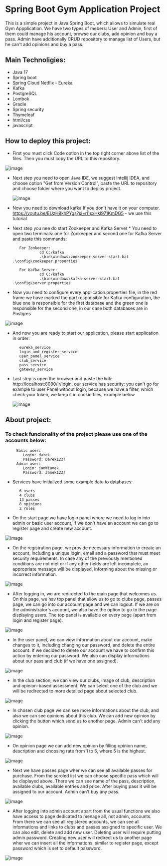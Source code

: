 # Spring Boot Gym Application Project
This is a simple project in Java Spring Boot, which allows to simulate real Gym Appplication. We have two types of mebers: User and Admin, first of them could manage his account, browse our clubs, add opinion and buy a pass. Admin have additionally CRUD repository to manage list of Users, but he can't add opinions and buy a pass.

## Main Technoligies:
* Java 17
* Spring boot
* Spring Cloud Netflix - Eureka
* Kafka
* PostgreSQL
* Lombok
* Gradle
* Spring security
* Thymeleaf
* html/css
* javascript

## How to deploy this project:
* First you must click Code option in the top right corner above list of the files. Then you must copy the URL to this repository.
  
![image](https://github.com/maciejsachajdak/Spring_GYM_Project/assets/119767371/ea64cdc1-cbb9-4213-9c53-3d69a2e3d6f1)

* Next step you need to open Java IDE, we suggest Intellij IDEA, and choose option "Get from Version Control", paste the URL to repository and choose folder where you want to deploy project.

  ![image](https://github.com/maciejsachajdak/Spring_GYM_Project/assets/119767371/32733e73-55d2-434e-a2fa-32a615b3ab1d)

* Now you need to download kafka If you don't have it on your computer.
         https://youtu.be/EUzH9khPYgs?si=rl1sxHkl971KmDG5         - we use this tutorial
* Next step you nee do start Zookeeper and Kafka Server
                  * You need to open two terminals: one for Zookeeper and second one for Kafka Server and paste this commands:
  
         For Zookeeper:
                  cd C:/kafka
                  .\bin\windows\zookeeper-server-start.bat .\config\zookeeper.properties

         For Kafka Server:
                  cd C:/kafka
                  .\bin\windows\kafka-server-start.bat .\config\server.properties
           
* Now you need to configure every application.properties file, in the red frame we have marked the part responsible for Kafka configuration, the blue one is responsible for the first database and the green one is responsible for the second one, in our case both databases are in Postgres
  
![image](https://github.com/maciejsachajdak/Spring_GYM_Project/assets/119767371/f5824ffb-7436-477a-a5d7-cd27cda3c48b)

* And now you are ready to start our application, please start application in order:
  
         eureka_service
         login_and_register_service
         user_panel_service
         club_service
         pass_service
         gateway_service

* Last step is open the browser and paste the link: http://localhost:8080/lr/login, our service has security: you can't go for example to user Panel without login, because we have a filter, which check your token, we keep it in cookie files, example below
  
  ![image](https://github.com/maciejsachajdak/Spring_GYM_Project/assets/119767371/d59733a7-86da-46da-8368-20fb6e4f4ed6)

## About project:
### To check funcionality of the project please use one of the accounts below:
         Basic user:
            Login: darek
            Password: Darek123!
         Admin user:
            Login: janWianek
            Password: Janek123!
* Services have initialized some example data to databases:
  
         6 users
         4 clubs
         13 passes
         8 opinions
         2 roles
   
* On the start page we have login panel where we need to log in into admin or basic user account, if we don't have an account we can go to register page and create new account.
  
![image](https://github.com/maciejsachajdak/Spring_GYM_Project/assets/119767371/93ce91c9-11ab-4118-bd82-c5d346fb03ab)

* On the registration page, we provide necessary information to create an account, including a unique login, email and a password that must meet security requirements. In case any of the previously mentioned conditions are not met or if any other fields are left incomplete, an appropriate message will be displayed, informing about the missing or incorrect information.
  
![image](https://github.com/maciejsachajdak/Spring_GYM_Project/assets/119767371/f4f80f73-a927-4974-8dfd-9e99dbe7f8b8)

* After logging in, we are redirected to the main page that welcomes us. On this page, we hav top panel that allow us to go to clubs page, passes page, we can go into our account page and we can logout. If we are on the administrator's account, we also have the option to go to the page displaying users. The top panel is available on every page (apart from login and register page).
  
![image](https://github.com/maciejsachajdak/Spring_GYM_Project/assets/119767371/efc984b0-d8ec-43ca-85ba-96618519171d)

* In the user panel, we can view information about our account, make changes to it, including changing our password, and delete the entire account. If we decided to delete our account we have to confirm this action by entering our password. We also can display informations about our pass and club (if we have one assigned).
  
![image](https://github.com/maciejsachajdak/Spring_GYM_Project/assets/119767371/14598857-2303-40e6-b183-183e13755560)

* In the club section, we can view our clubs, image of club, description and opinion-based assessment. We can select one of the club and we will be redirected to more detailed page about selected club.
  
![image](https://github.com/maciejsachajdak/Spring_GYM_Project/assets/119767371/a01d2487-d42a-4b3e-87bb-6e5c235bfdac)

* In chosen club page we can see more informations about the club, and also we can see opinions about this club. We can add new opinion by clicking the button which send us to another page. Admin can't add any opinion.
  
![image](https://github.com/maciejsachajdak/Spring_GYM_Project/assets/119767371/1b2116eb-6fd9-43b9-b79c-b4de474cd57b)

* On opinion page we can add new opinion by filling opinion name, description and choosing rate from 1 to 5, where 5 is the highest.
  
![image](https://github.com/maciejsachajdak/Spring_GYM_Project/assets/119767371/8d228c8a-672d-4e4d-9809-26cdd121b576)

* Next we have passes page wher we can see all available passes for purchase. From the scroled list we can choose specific pass which will be displayed above. There we can see name of the pass, description, available clubs, available entries and price. After buying pass it will be assigned to our account. Admin can't buy any pass.
  
![image](https://github.com/maciejsachajdak/Spring_GYM_Project/assets/119767371/595ea720-eab2-4015-b247-3a4e2a7c08a2)

* After logging into admin account apart from the usual functions we also have access to page dedicated to menage all, not admin, accounts. From there we can see all registered accounts, we can see all informations and links to clubs and passes assigned to specific user. We can also edit, delete and add new user. Deleting user will require putting admin password. Creating new user will redirect us to another page wher we can insert all the informations, similar to register page, except password which is set to default password.
  
![image](https://github.com/maciejsachajdak/Spring_GYM_Project/assets/119767371/13f75bdc-dd13-45c0-ba1d-93dc979e973b)
